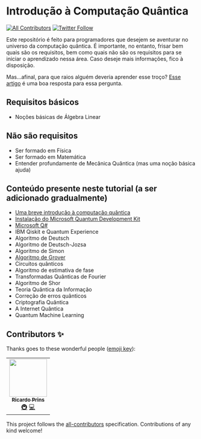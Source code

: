 # Introdução à Computação Quântica
<!-- ALL-CONTRIBUTORS-BADGE:START - Do not remove or modify this section -->
[![All Contributors](https://img.shields.io/badge/all_contributors-1-orange.svg?style=for-the-badge)](#contributors-) <a href="https://www.twitter.com/thericardoprins"> ![Twitter Follow](https://img.shields.io/twitter/follow/thericardoprins?label=me%20segue%20no%20twitter%20ae&style=for-the-badge)</a>

Este repositório é feito para programadores que desejem se aventurar no universo da computação quântica. É importante, no entanto, frisar bem quais são os requisitos, bem como quais não são os requisitos para se iniciar o aprendizado nessa área. Caso deseje mais informações, fico à disposição.

Mas...afinal, para que raios alguém deveria aprender esse troço? [Esse artigo](https://news.microsoft.com/pt-br/o-futuro-e-quantico-microsoft-libera-preview-gratuito-kit-de-desenvolvimento-quantico/) é uma boa resposta para essa pergunta.

## Requisitos básicos
* Noções básicas de Álgebra Linear

## Não são requisitos
* Ser formado em Física
* Ser formado em Matemática 
* Entender profundamente de Mecânica Quântica (mas uma noção básica ajuda)

## Conteúdo presente neste tutorial (a ser adicionado gradualmente)

* [Uma breve introdução à computação quântica](tutoriais/intro.md)
* [Instalação do Microsoft Quantum Development Kit](tutoriais/instalandoq.md)
* [Microsoft Q#](tutoriais/microsoftq.md)
* IBM Qiskit e Quantum Experience
* Algoritmo de Deutsch
* Algoritmo de Deutsch-Jozsa
* Algoritmo de Simon
* [Algoritmo de Grover](tutoriais/grover.md)
* Circuitos quânticos
* Algoritmo de estimativa de fase
* Transformadas Quânticas de Fourier
* Algoritmo de Shor
* Teoria Quântica da Informação
* Correção de erros quânticos
* Criptografia Quântica
* A Internet Quântica
* Quantum Machine Learning

## Contributors ✨

Thanks goes to these wonderful people ([emoji key](https://allcontributors.org/docs/en/emoji-key)):

<!-- ALL-CONTRIBUTORS-LIST:START - Do not remove or modify this section -->
<!-- prettier-ignore-start -->
<!-- markdownlint-disable -->
<table>
  <tr>
    <td align="center"><a href="https://www.iamprins.com"><img src="https://avatars2.githubusercontent.com/u/54654484?v=4" width="100px;" alt=""/><br /><sub><b>Ricardo Prins</b></sub></a><br /><a href="#infra-ricardoprins" title="Infrastructure (Hosting, Build-Tools, etc)">🚇</a> <a href="https://github.com/ricardoprins/compquantica/commits?author=ricardoprins" title="Code">💻</a></td>
  </tr>
</table>

<!-- markdownlint-enable -->
<!-- prettier-ignore-end -->
<!-- ALL-CONTRIBUTORS-LIST:END -->

This project follows the [all-contributors](https://github.com/all-contributors/all-contributors) specification. Contributions of any kind welcome!
